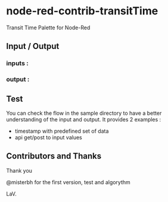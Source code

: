 # node-red-contrib-transitTime
Transit Time Palette for Node-Red

## Input / Output

### inputs :



### output :



## Test

You can check the flow in the sample directory to have a better understanding of the input and output.
It provides 2 examples :
- timestamp with predefined set of data
- api get/post to input values

## Contributors and Thanks

Thank you

@misterbh for the first version, test and algorythm

LaV.
